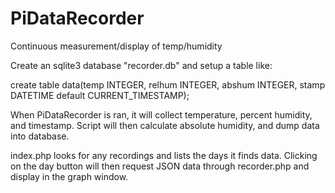 PiDataRecorder
==============

Continuous measurement/display of temp/humidity

Create an sqlite3 database "recorder.db" and setup a table like:

create table data(temp INTEGER, relhum INTEGER, abshum INTEGER, stamp DATETIME default CURRENT_TIMESTAMP);

When PiDataRecorder is ran, it will collect temperature, percent humidity, and timestamp.  Script will then
calculate absolute humidity, and dump data into database.

index.php looks for any recordings and lists the days it finds data.  Clicking on the day button will
then request JSON data through recorder.php and display in the graph window.
